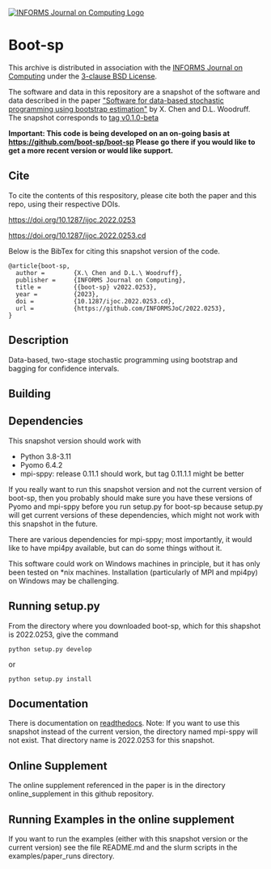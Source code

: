 [![INFORMS Journal on Computing Logo](https://INFORMSJoC.github.io/logos/INFORMS_Journal_on_Computing_Header.jpg)](https://pubsonline.informs.org/journal/ijoc)

# Boot-sp

This archive is distributed in association with the [INFORMS Journal on
Computing](https://pubsonline.informs.org/journal/ijoc) under the [3-clause BSD License](LICENSE).

The software and data in this repository are a snapshot of the software and data
described in the paper
["Software for data-based stochastic programming using bootstrap estimation"](https://doi.org/10.128/ijoc.2022.0253) by X. Chen and D.L. Woodruff.
The snapshot corresponds to [tag v0.1.0-beta](https://github.com/boot-sp/boot-sp/releases/tag/v0.1.0-beta)


**Important: This code is being developed on an on-going basis at 
https://github.com/boot-sp/boot-sp Please go there if you would like to
get a more recent version or would like support.**

## Cite

To cite the contents of this respository, please cite both the paper and this repo, using their respective DOIs.

https://doi.org/10.1287/ijoc.2022.0253

https://doi.org/10.1287/ijoc.2022.0253.cd

Below is the BibTex for citing this snapshot version of the code.

```
@article{boot-sp,
  author =        {X.\ Chen and D.L.\ Woodruff},
  publisher =     {INFORMS Journal on Computing},
  title =         {{boot-sp} v2022.0253},
  year =          {2023},
  doi =           {10.1287/ijoc.2022.0253.cd},
  url =           {https://github.com/INFORMSJoC/2022.0253},
}  
```

## Description

Data-based, two-stage stochastic programming using bootstrap and bagging for confidence intervals.

## Building

## Dependencies

This snapshot version should work with

- Python 3.8-3.11
- Pyomo 6.4.2
- mpi-sppy: release 0.11.1 should work, but tag 0.11.1.1 might be better

If you really want to run this snapshot version and not the current version of boot-sp, then
you probably should make sure you have these versions of Pyomo and mpi-sppy
before you run setup.py for boot-sp because setup.py will get current versions of these
dependencies, which might not work with this snapshot in the future.

There are various dependencies for mpi-sppy; most importantly, it would like to have mpi4py available, but can do some things without it.

This software could work on Windows machines in principle, but it has only been tested on *nix machines.
Installation (particularly of MPI and mpi4py) on Windows may be challenging.

## Running setup.py

From the directory where you downloaded boot-sp, which for this shapshot is 2022.0253,
give the command

```
python setup.py develop
```

or

```
python setup.py install
```

## Documentation

There is documentation on [readthedocs](https://boot-sp.readthedocs.io/en/latest/). Note: If
you want to use this snapshot instead of the current version, the directory named
mpi-sppy will not exist. That directory name is 2022.0253 for this snapshot.

## Online Supplement

The online supplement referenced in the paper is in the directory online_supplement in this
github repository.

## Running Examples in the online supplement

If you want to run the examples (either with this snapshot version or the current version)
see the file README.md and the slurm scripts in the examples/paper_runs directory.



